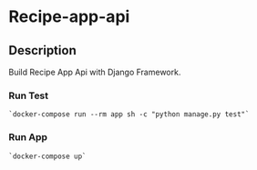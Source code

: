 # Recipe-app-api

## Description

Build Recipe App Api with Django Framework.

### Run Test

    `docker-compose run --rm app sh -c "python manage.py test"`

### Run App

    `docker-compose up`
